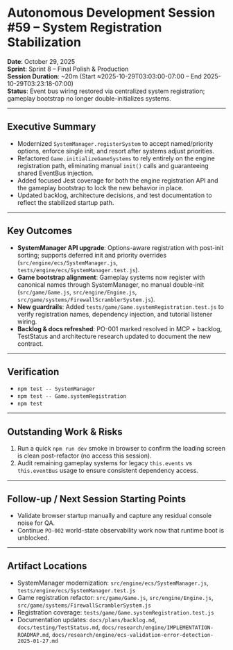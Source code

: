 # Autonomous Development Session #59 – System Registration Stabilization

**Date**: October 29, 2025  
**Sprint**: Sprint 8 – Final Polish & Production  
**Session Duration**: ~20m (Start ≈2025-10-29T03:03:00-07:00 – End 2025-10-29T03:23:18-07:00)  
**Status**: Event bus wiring restored via centralized system registration; gameplay bootstrap no longer double-initializes systems.

---

## Executive Summary
- Modernized `SystemManager.registerSystem` to accept named/priority options, enforce single init, and resort after systems adjust priorities.
- Refactored `Game.initializeGameSystems` to rely entirely on the engine registration path, eliminating manual `init()` calls and guaranteeing shared EventBus injection.
- Added focused Jest coverage for both the engine registration API and the gameplay bootstrap to lock the new behavior in place.
- Updated backlog, architecture decisions, and test documentation to reflect the stabilized startup path.

---

## Key Outcomes
- **SystemManager API upgrade**: Options-aware registration with post-init sorting; supports deferred init and priority overrides (`src/engine/ecs/SystemManager.js`, `tests/engine/ecs/SystemManager.test.js`).
- **Game bootstrap alignment**: Gameplay systems now register with canonical names through SystemManager, no manual double-init (`src/game/Game.js`, `src/engine/Engine.js`, `src/game/systems/FirewallScramblerSystem.js`).
- **New guardrails**: Added `tests/game/Game.systemRegistration.test.js` to verify registration names, dependency injection, and tutorial listener wiring.
- **Backlog & docs refreshed**: PO-001 marked resolved in MCP + backlog, TestStatus and architecture research updated to document the new contract.

---

## Verification
- `npm test -- SystemManager`
- `npm test -- Game.systemRegistration`
- `npm test`

---

## Outstanding Work & Risks
1. Run a quick `npm run dev` smoke in browser to confirm the loading screen is clean post-refactor (no access this session).
2. Audit remaining gameplay systems for legacy `this.events` vs `this.eventBus` usage to ensure consistent dependency access.

---

## Follow-up / Next Session Starting Points
- Validate browser startup manually and capture any residual console noise for QA.
- Continue `PO-002` world-state observability work now that runtime boot is unblocked.

---

## Artifact Locations
- SystemManager modernization: `src/engine/ecs/SystemManager.js`, `tests/engine/ecs/SystemManager.test.js`
- Game registration refactor: `src/game/Game.js`, `src/engine/Engine.js`, `src/game/systems/FirewallScramblerSystem.js`
- Registration coverage: `tests/game/Game.systemRegistration.test.js`
- Documentation updates: `docs/plans/backlog.md`, `docs/testing/TestStatus.md`, `docs/research/engine/IMPLEMENTATION-ROADMAP.md`, `docs/research/engine/ecs-validation-error-detection-2025-01-27.md`
